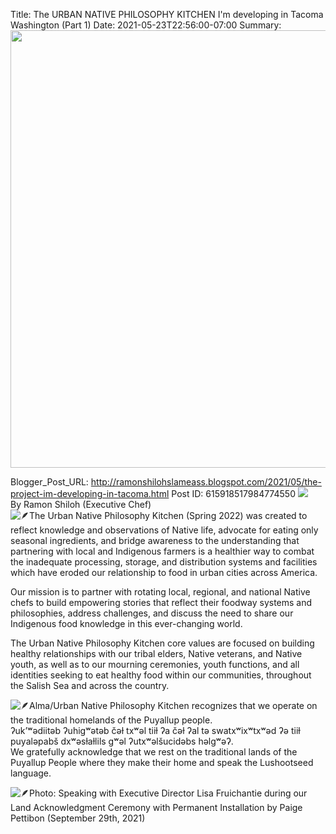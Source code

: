 Title: The URBAN NATIVE PHILOSOPHY KITCHEN I'm developing in Tacoma Washington  (Part 1)
Date: 2021-05-23T22:56:00-07:00
Summary: <img src="https://blogger.googleusercontent.com/img/b/R29vZ2xl/AVvXsEh4GqURNBqK2SbEc1wac4XUAF1guf51TXWaycocWTRYOfEK5K_QEeG_PHeSHizdChMlPkW_mggWh_oOlwJu25cBPO9-7YAN02OzDA6gYtFUjg2MNyqKGyWLE-zxeK8-At3H-piVhhpeZPKtmyutT0dk_zHgHwacfwVH6Njx3k1NLXwIeK7GdD_FLzo/w384-h298/248496177_10159444334429705_2380349791702743319_n.jpg" width="700">

Blogger_Post_URL: http://ramonshilohslameass.blogspot.com/2021/05/the-project-im-developing-in-tacoma.html
Post ID: 615918517984774550
[![](https://blogger.googleusercontent.com/img/b/R29vZ2xl/AVvXsEh4GqURNBqK2SbEc1wac4XUAF1guf51TXWaycocWTRYOfEK5K_QEeG_PHeSHizdChMlPkW_mggWh_oOlwJu25cBPO9-7YAN02OzDA6gYtFUjg2MNyqKGyWLE-zxeK8-At3H-piVhhpeZPKtmyutT0dk_zHgHwacfwVH6Njx3k1NLXwIeK7GdD_FLzo/w384-h298/248496177_10159444334429705_2380349791702743319_n.jpg)](https://blogger.googleusercontent.com/img/b/R29vZ2xl/AVvXsEh4GqURNBqK2SbEc1wac4XUAF1guf51TXWaycocWTRYOfEK5K_QEeG_PHeSHizdChMlPkW_mggWh_oOlwJu25cBPO9-7YAN02OzDA6gYtFUjg2MNyqKGyWLE-zxeK8-At3H-piVhhpeZPKtmyutT0dk_zHgHwacfwVH6Njx3k1NLXwIeK7GdD_FLzo/s2048/248496177_10159444334429705_2380349791702743319_n.jpg)  
By Ramon Shiloh (Executive Chef)  
![🪶](https://static.xx.fbcdn.net/images/emoji.php/v9/tcd/1/16/1fab6.png)The Urban Native Philosophy Kitchen (Spring 2022\) was created to reflect knowledge and observations of Native life, advocate for eating only seasonal ingredients, and bridge awareness to the understanding that partnering with local and Indigenous farmers is a healthier way to combat the inadequate processing, storage, and distribution systems and facilities which have eroded our relationship to food in urban cities across America.  
  
Our mission is to partner with rotating local, regional, and national Native chefs to build empowering stories that reflect their foodway systems and philosophies, address challenges, and discuss the need to share our Indigenous food knowledge in this ever\-changing world.  
  
The Urban Native Philosophy Kitchen core values are focused on building healthy relationships with our tribal elders, Native veterans, and Native youth, as well as to our mourning ceremonies, youth functions, and all identities seeking to eat healthy food within our communities, throughout the Salish Sea and across the country.  
  
  
![🪶](https://static.xx.fbcdn.net/images/emoji.php/v9/tcd/1/16/1fab6.png)Alma/Urban Native Philosophy Kitchen recognizes that we operate on the traditional homelands of the Puyallup people.  
ʔuk’ʷədiitəb ʔuhigʷətəb čəɫ txʷəl tiiɫ ʔa čəɫ ʔal tə swatxʷixʷtxʷəd ʔə tiiɫ puyaləpabš dxʷəsɫaɫlils gʷəl ʔutxʷəlšucidəbs həlgʷəʔ.  
We gratefully acknowledge that we rest on the traditional lands of the Puyallup People where they make their home and speak the Lushootseed language.  
  
![🪶](https://static.xx.fbcdn.net/images/emoji.php/v9/tcd/1/16/1fab6.png)Photo: Speaking with Executive Director Lisa Fruichantie during our Land Acknowledgment Ceremony with Permanent Installation by Paige Pettibon (September 29th, 2021\)